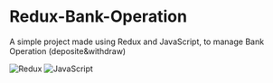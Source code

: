 # Redux-Bank-Operation
A simple project made using Redux and JavaScript, to manage Bank Operation (deposite&amp;withdraw) 
 
![Redux](https://img.shields.io/badge/-Redux-fff?&logo=Redux&logoColor=purple)
![JavaScript](https://img.shields.io/badge/-JavaScript-fff?&logo=JavaScript&logoColor=ddc508)

